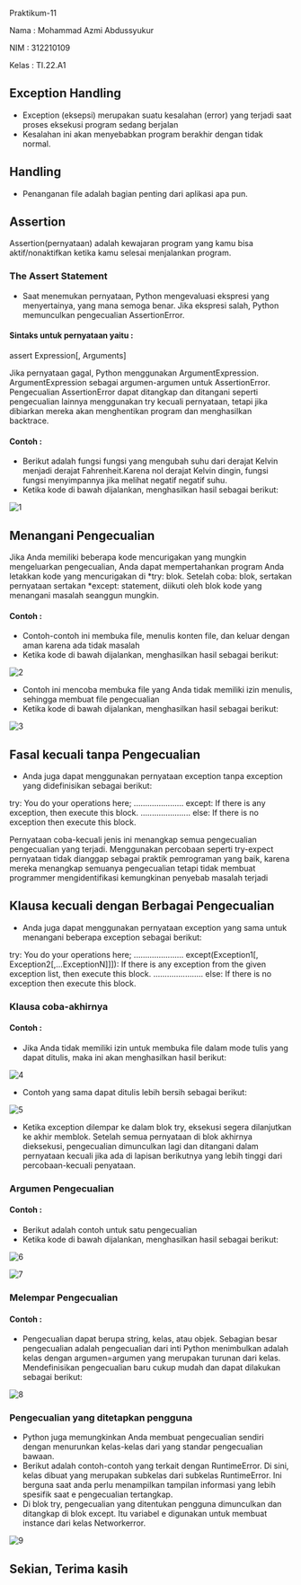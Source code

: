 Praktikum-11

Nama : Mohammad Azmi Abdussyukur

NIM : 312210109

Kelas : TI.22.A1

## Exception Handling
- Exception (eksepsi) merupakan suatu kesalahan (error) yang terjadi saat proses eksekusi program   sedang berjalan
- Kesalahan ini akan menyebabkan program berakhir dengan tidak normal.

## Handling
- Penanganan file adalah bagian penting dari aplikasi apa pun.

## Assertion
Assertion(pernyataan) adalah kewajaran program yang kamu bisa aktif/nonaktifkan ketika kamu selesai menjalankan program.
### The Assert Statement
- Saat menemukan pernyataan, Python mengevaluasi ekspresi yang menyertainya, yang mana semoga benar. Jika ekspresi salah, Python memunculkan pengecualian AssertionError.

#### Sintaks untuk pernyataan yaitu :

assert Expression[, Arguments]

Jika pernyataan gagal, Python menggunakan ArgumentExpression. ArgumentExpression sebagai argumen-argumen untuk AssertionError. 
Pengecualian AssertionError dapat ditangkap dan ditangani seperti pengecualian lainnya menggunakan try kecuali pernyataan, tetapi jika dibiarkan mereka akan menghentikan program dan menghasilkan backtrace.

#### Contoh :
- Berikut adalah fungsi fungsi yang mengubah suhu dari derajat Kelvin menjadi derajat Fahrenheit.Karena nol derajat Kelvin dingin, fungsi fungsi menyimpannya jika melihat negatif negatif suhu.
- Ketika kode di bawah dijalankan, menghasilkan hasil sebagai berikut:

![1](https://user-images.githubusercontent.com/115867244/208573276-4781ff65-7182-449b-baf6-af4f363ac788.png)

## Menangani Pengecualian
Jika Anda memiliki beberapa kode mencurigakan yang mungkin mengeluarkan pengecualian, Anda dapat mempertahankan program Anda letakkan kode yang mencurigakan di *try: blok. Setelah coba: blok, sertakan pernyataan sertakan *except: statement, diikuti oleh blok kode yang menangani masalah seanggun mungkin.

#### Contoh :
- Contoh-contoh ini membuka file, menulis konten file, dan keluar dengan aman karena ada tidak masalah
- Ketika kode di bawah dijalankan, menghasilkan hasil sebagai berikut:

![2](https://user-images.githubusercontent.com/115867244/208574095-1e0eba0a-7a0d-466f-9275-2b285bf025ad.png)

- Contoh ini mencoba membuka file yang Anda tidak memiliki izin menulis, sehingga membuat file pengecualian
- Ketika kode di bawah dijalankan, menghasilkan hasil sebagai berikut:

![3](https://user-images.githubusercontent.com/115867244/208575070-7548bde6-335c-4430-b05b-d7fd7ea1060c.png)

## Fasal kecuali tanpa Pengecualian
- Anda juga dapat menggunakan pernyataan exception tanpa exception yang didefinisikan sebagai berikut:

try: You do your operations here; ...................... except: If there is any exception, 
then execute this block. ...................... else: If there is no exception then execute this block.

Pernyataan coba-kecuali jenis ini menangkap semua pengecualian pengecualian yang terjadi. Menggunakan percobaan seperti try-expect pernyataan tidak dianggap sebagai praktik pemrograman yang baik, karena mereka menangkap semuanya pengecualian tetapi tidak membuat programmer mengidentifikasi kemungkinan penyebab masalah terjadi

## Klausa kecuali dengan Berbagai Pengecualian
- Anda juga dapat menggunakan pernyataan exception yang sama untuk menangani beberapa exception sebagai berikut:

try: You do your operations here; ...................... except(Exception1[, Exception2[,...ExceptionN]]]): If there is any exception from the given exception list, then execute this block. ...................... else: If there is no exception then execute this block.

### Klausa coba-akhirnya 
#### Contoh :
- Jika Anda tidak memiliki izin untuk membuka file dalam mode tulis yang dapat ditulis, maka ini akan menghasilkan hasil berikut:

![4](https://user-images.githubusercontent.com/115867244/208577382-4d341ea3-359a-410f-a0ff-0162eff9874b.png)

- Contoh yang sama dapat ditulis lebih bersih sebagai berikut:

![5](https://user-images.githubusercontent.com/115867244/208577710-b57a2d4b-b742-4c35-b388-642398203632.png)

- Ketika exception dilempar ke dalam blok try, eksekusi segera dilanjutkan ke akhir memblok. Setelah semua pernyataan di blok akhirnya dieksekusi, pengecualian dimunculkan lagi dan ditangani dalam pernyataan kecuali jika ada di lapisan berikutnya yang lebih tinggi dari percobaan-kecuali penyataan.

### Argumen Pengecualian 
#### Contoh :
- Berikut adalah contoh untuk satu pengecualian
- Ketika kode di bawah dijalankan, menghasilkan hasil sebagai berikut:

![6](https://user-images.githubusercontent.com/115867244/208578177-a3d3c6ed-9c5d-4410-ae7f-44ff2635255b.png)

![7](https://user-images.githubusercontent.com/115867244/208578201-413730ff-a2bc-42b0-82cf-c08a38ccc4af.png)

### Melempar Pengecualian 
#### Contoh :
- Pengecualian dapat berupa string, kelas, atau objek. Sebagian besar pengecualian adalah pengecualian dari inti Python menimbulkan adalah kelas dengan argumen=argumen yang merupakan turunan dari kelas. Mendefinisikan pengecualian baru cukup mudah dan dapat dilakukan sebagai berikut:

![8](https://user-images.githubusercontent.com/115867244/208578557-ac4896a5-9061-4aaf-8e29-5e4a4436ebbc.png)

### Pengecualian yang ditetapkan pengguna
- Python juga memungkinkan Anda membuat pengecualian sendiri dengan menurunkan kelas-kelas dari yang standar pengecualian bawaan.
- Berikut adalah contoh-contoh yang terkait dengan RuntimeError. Di sini, kelas dibuat yang merupakan subkelas dari subkelas RuntimeError. Ini berguna saat anda perlu menampilkan tampilan informasi yang lebih spesifik saat e pengecualian tertangkap.
- Di blok try, pengecualian yang ditentukan pengguna dimunculkan dan ditangkap di blok except. Itu variabel e digunakan untuk membuat instance dari kelas Networkerror.

![9](https://user-images.githubusercontent.com/115867244/208579496-ec342bed-e5d2-4476-b9ac-f680f7637c48.png)

## Sekian, Terima kasih
